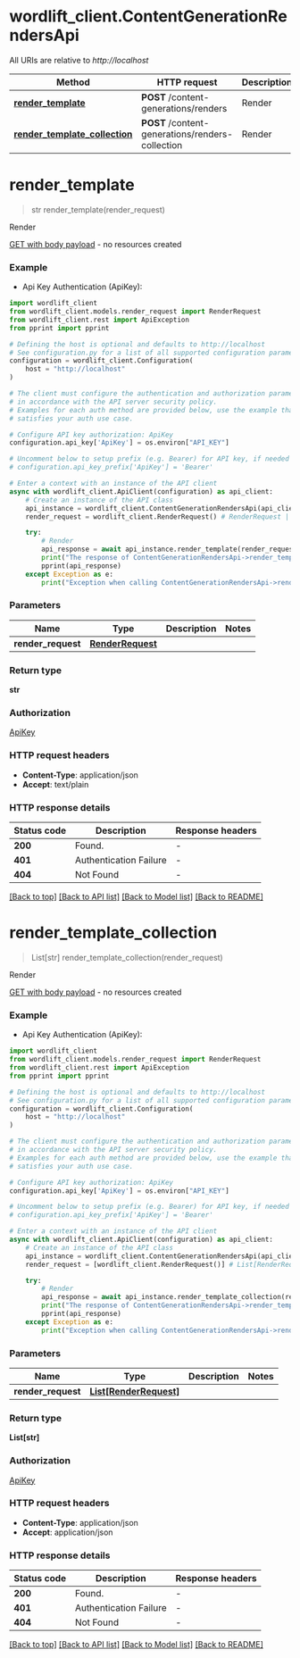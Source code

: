 # wordlift_client.ContentGenerationRendersApi

All URIs are relative to *http://localhost*

Method | HTTP request | Description
------------- | ------------- | -------------
[**render_template**](ContentGenerationRendersApi.md#render_template) | **POST** /content-generations/renders | Render
[**render_template_collection**](ContentGenerationRendersApi.md#render_template_collection) | **POST** /content-generations/renders-collection | Render


# **render_template**
> str render_template(render_request)

Render

[GET with body payload](https://opensource.zalando.com/restful-api-guidelines/#get-with-body) - no resources created

### Example

* Api Key Authentication (ApiKey):

```python
import wordlift_client
from wordlift_client.models.render_request import RenderRequest
from wordlift_client.rest import ApiException
from pprint import pprint

# Defining the host is optional and defaults to http://localhost
# See configuration.py for a list of all supported configuration parameters.
configuration = wordlift_client.Configuration(
    host = "http://localhost"
)

# The client must configure the authentication and authorization parameters
# in accordance with the API server security policy.
# Examples for each auth method are provided below, use the example that
# satisfies your auth use case.

# Configure API key authorization: ApiKey
configuration.api_key['ApiKey'] = os.environ["API_KEY"]

# Uncomment below to setup prefix (e.g. Bearer) for API key, if needed
# configuration.api_key_prefix['ApiKey'] = 'Bearer'

# Enter a context with an instance of the API client
async with wordlift_client.ApiClient(configuration) as api_client:
    # Create an instance of the API class
    api_instance = wordlift_client.ContentGenerationRendersApi(api_client)
    render_request = wordlift_client.RenderRequest() # RenderRequest | 

    try:
        # Render
        api_response = await api_instance.render_template(render_request)
        print("The response of ContentGenerationRendersApi->render_template:\n")
        pprint(api_response)
    except Exception as e:
        print("Exception when calling ContentGenerationRendersApi->render_template: %s\n" % e)
```



### Parameters


Name | Type | Description  | Notes
------------- | ------------- | ------------- | -------------
 **render_request** | [**RenderRequest**](RenderRequest.md)|  | 

### Return type

**str**

### Authorization

[ApiKey](../README.md#ApiKey)

### HTTP request headers

 - **Content-Type**: application/json
 - **Accept**: text/plain

### HTTP response details

| Status code | Description | Response headers |
|-------------|-------------|------------------|
**200** | Found. |  -  |
**401** | Authentication Failure |  -  |
**404** | Not Found |  -  |

[[Back to top]](#) [[Back to API list]](../README.md#documentation-for-api-endpoints) [[Back to Model list]](../README.md#documentation-for-models) [[Back to README]](../README.md)

# **render_template_collection**
> List[str] render_template_collection(render_request)

Render

[GET with body payload](https://opensource.zalando.com/restful-api-guidelines/#get-with-body) - no resources created

### Example

* Api Key Authentication (ApiKey):

```python
import wordlift_client
from wordlift_client.models.render_request import RenderRequest
from wordlift_client.rest import ApiException
from pprint import pprint

# Defining the host is optional and defaults to http://localhost
# See configuration.py for a list of all supported configuration parameters.
configuration = wordlift_client.Configuration(
    host = "http://localhost"
)

# The client must configure the authentication and authorization parameters
# in accordance with the API server security policy.
# Examples for each auth method are provided below, use the example that
# satisfies your auth use case.

# Configure API key authorization: ApiKey
configuration.api_key['ApiKey'] = os.environ["API_KEY"]

# Uncomment below to setup prefix (e.g. Bearer) for API key, if needed
# configuration.api_key_prefix['ApiKey'] = 'Bearer'

# Enter a context with an instance of the API client
async with wordlift_client.ApiClient(configuration) as api_client:
    # Create an instance of the API class
    api_instance = wordlift_client.ContentGenerationRendersApi(api_client)
    render_request = [wordlift_client.RenderRequest()] # List[RenderRequest] | 

    try:
        # Render
        api_response = await api_instance.render_template_collection(render_request)
        print("The response of ContentGenerationRendersApi->render_template_collection:\n")
        pprint(api_response)
    except Exception as e:
        print("Exception when calling ContentGenerationRendersApi->render_template_collection: %s\n" % e)
```



### Parameters


Name | Type | Description  | Notes
------------- | ------------- | ------------- | -------------
 **render_request** | [**List[RenderRequest]**](RenderRequest.md)|  | 

### Return type

**List[str]**

### Authorization

[ApiKey](../README.md#ApiKey)

### HTTP request headers

 - **Content-Type**: application/json
 - **Accept**: application/json

### HTTP response details

| Status code | Description | Response headers |
|-------------|-------------|------------------|
**200** | Found. |  -  |
**401** | Authentication Failure |  -  |
**404** | Not Found |  -  |

[[Back to top]](#) [[Back to API list]](../README.md#documentation-for-api-endpoints) [[Back to Model list]](../README.md#documentation-for-models) [[Back to README]](../README.md)

